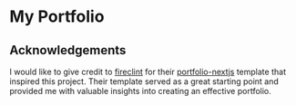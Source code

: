 # My Portfolio

## Acknowledgements
I would like to give credit to [fireclint](https://github.com/fireclint) for their [portfolio-nextjs](https://github.com/fireclint/portfolio-nextjs) template that inspired this project. Their template served as a great starting point and provided me with valuable insights into creating an effective portfolio.
